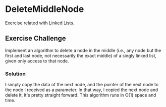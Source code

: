 # DeleteMiddleNode
Exercise related with Linked Lists.

## Exercise Challenge
Implement an algorithm to delete a node in the middle (i.e., any node but the first and last node, not necessarily the exact middle) of a singly linked list, given only access to that node.

### Solution
I simply copy the data of the next node, and the pointer of the next node to the node I received as a parameter. In that way, I copied the next node and delete it, it's pretty straight forward. 
This algorithm runs in O(1) space and time.